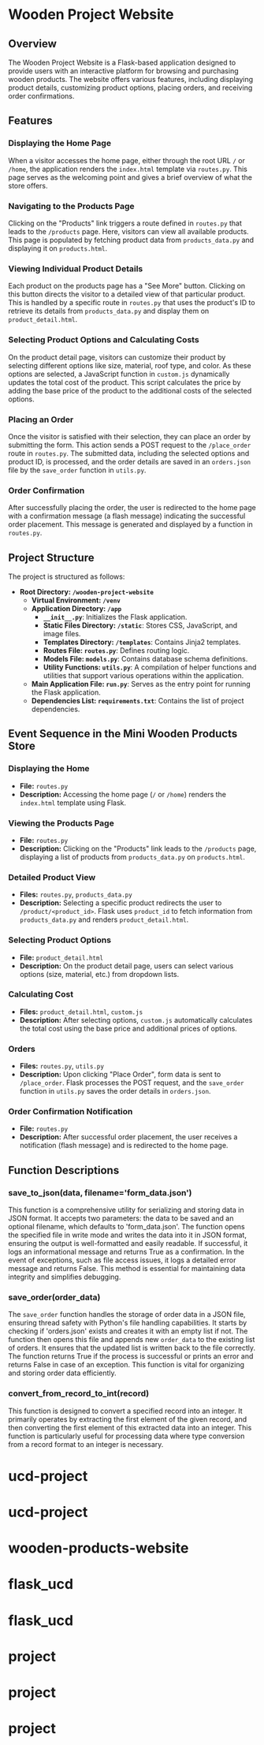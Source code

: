 # Wooden Project Website

## Overview

The Wooden Project Website is a Flask-based application designed to provide users with an interactive platform for browsing and purchasing wooden products. The website offers various features, including displaying product details, customizing product options, placing orders, and receiving order confirmations.

## Features

### Displaying the Home Page

When a visitor accesses the home page, either through the root URL `/` or `/home`, the application renders the `index.html` template via `routes.py`. This page serves as the welcoming point and gives a brief overview of what the store offers.

### Navigating to the Products Page

Clicking on the "Products" link triggers a route defined in `routes.py` that leads to the `/products` page. Here, visitors can view all available products. This page is populated by fetching product data from `products_data.py` and displaying it on `products.html`.

### Viewing Individual Product Details

Each product on the products page has a "See More" button. Clicking on this button directs the visitor to a detailed view of that particular product. This is handled by a specific route in `routes.py` that uses the product's ID to retrieve its details from `products_data.py` and display them on `product_detail.html`.

### Selecting Product Options and Calculating Costs

On the product detail page, visitors can customize their product by selecting different options like size, material, roof type, and color. As these options are selected, a JavaScript function in `custom.js` dynamically updates the total cost of the product. This script calculates the price by adding the base price of the product to the additional costs of the selected options.

### Placing an Order

Once the visitor is satisfied with their selection, they can place an order by submitting the form. This action sends a POST request to the `/place_order` route in `routes.py`. The submitted data, including the selected options and product ID, is processed, and the order details are saved in an `orders.json` file by the `save_order` function in `utils.py`.

### Order Confirmation

After successfully placing the order, the user is redirected to the home page with a confirmation message (a flash message) indicating the successful order placement. This message is generated and displayed by a function in `routes.py`.

## Project Structure

The project is structured as follows:

- **Root Directory: `/wooden-project-website`**
  - **Virtual Environment: `/venv`**
  - **Application Directory: `/app`**
    - **`__init__.py`**: Initializes the Flask application.
    - **Static Files Directory: `/static`**: Stores CSS, JavaScript, and image files.
    - **Templates Directory: `/templates`**: Contains Jinja2 templates.
    - **Routes File: `routes.py`**: Defines routing logic.
    - **Models File: `models.py`**: Contains database schema definitions.
    - **Utility Functions: `utils.py`**: A compilation of helper functions and utilities that support various operations within the application.
  - **Main Application File: `run.py`**: Serves as the entry point for running the Flask application.
  - **Dependencies List: `requirements.txt`**: Contains the list of project dependencies.

## Event Sequence in the Mini Wooden Products Store

### Displaying the Home

- **File:** `routes.py`
- **Description:** Accessing the home page (`/` or `/home`) renders the `index.html` template using Flask.

### Viewing the Products Page

- **File:** `routes.py`
- **Description:** Clicking on the "Products" link leads to the `/products` page, displaying a list of products from `products_data.py` on `products.html`.

### Detailed Product View

- **Files:** `routes.py`, `products_data.py`
- **Description:** Selecting a specific product redirects the user to `/product/<product_id>`. Flask uses `product_id` to fetch information from `products_data.py` and renders `product_detail.html`.

### Selecting Product Options

- **File:** `product_detail.html`
- **Description:** On the product detail page, users can select various options (size, material, etc.) from dropdown lists.

### Calculating Cost

- **Files:** `product_detail.html`, `custom.js`
- **Description:** After selecting options, `custom.js` automatically calculates the total cost using the base price and additional prices of options.

### Orders

- **Files:** `routes.py`, `utils.py`
- **Description:** Upon clicking "Place Order", form data is sent to `/place_order`. Flask processes the POST request, and the `save_order` function in `utils.py` saves the order details in `orders.json`.

### Order Confirmation Notification

- **File:** `routes.py`
- **Description:** After successful order placement, the user receives a notification (flash message) and is redirected to the home page.

## Function Descriptions

### save_to_json(data, filename='form_data.json')

This function is a comprehensive utility for serializing and storing data in JSON format. It accepts two parameters: the data to be saved and an optional filename, which defaults to 'form_data.json'. The function opens the specified file in write mode and writes the data into it in JSON format, ensuring the output is well-formatted and easily readable. If successful, it logs an informational message and returns True as a confirmation. In the event of exceptions, such as file access issues, it logs a detailed error message and returns False. This method is essential for maintaining data integrity and simplifies debugging.

### save_order(order_data)

The `save_order` function handles the storage of order data in a JSON file, ensuring thread safety with Python's file handling capabilities. It starts by checking if 'orders.json' exists and creates it with an empty list if not. The function then opens this file and appends new `order_data` to the existing list of orders. It ensures that the updated list is written back to the file correctly. The function returns True if the process is successful or prints an error and returns False in case of an exception. This function is vital for organizing and storing order data efficiently.

### convert_from_record_to_int(record)

This function is designed to convert a specified record into an integer. It primarily operates by extracting the first element of the given record, and then converting the first element of this extracted data into an integer. This function is particularly useful for processing data where type conversion from a record format to an integer is necessary.
# ucd-project
# ucd-project
# wooden-products-website
# flask_ucd
# flask_ucd
# project
# project
# project
